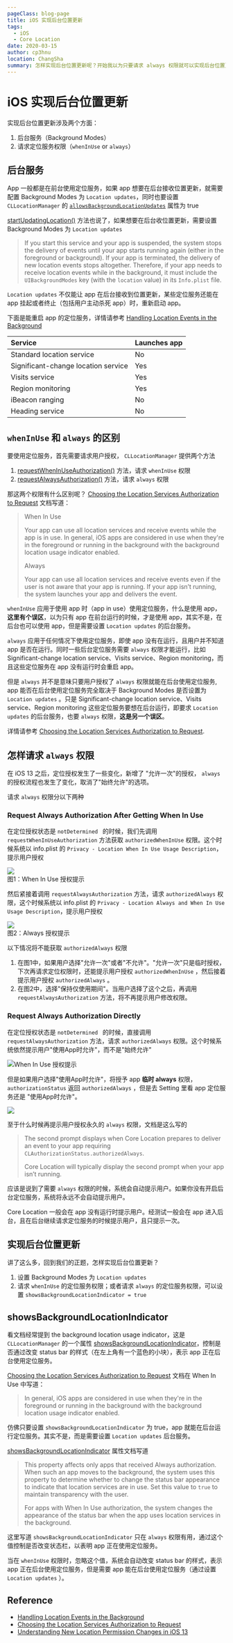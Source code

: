 ```yaml
---
pageClass: blog-page
title: iOS 实现后台位置更新
tags: 
  - iOS
  - Core Location
date: 2020-03-15
author: cp3hnu
location: ChangSha
summary: 怎样实现后台位置更新呢？开始我以为只要请求 always 权限就可以实现后台位置更新了，发现结果并非如此，还需要设置 location updates 的后台模式，那后台模式与定位权限有什么关系呢？whenInUse 和 always 权限又有什么区别呢？我们一起来研究一下
---
```

# iOS 实现后台位置更新

实现后台位置更新涉及两个方面：

1. 后台服务（Background Modes）
2. 请求定位服务权限（`whenInUse` or `always`）

## 后台服务

App 一般都是在前台使用定位服务，如果 app 想要在后台接收位置更新，就需要配置 Background Modes 为 `Location updates`，同时也要设置 `CLLocationManager` 的 [`allowsBackgroundLocationUpdates`](dash-apple-api://load?request_key=ls/documentation/corelocation/cllocationmanager/1620568-allowsbackgroundlocationupdates) 属性为 true

[startUpdatingLocation()](https://developer.apple.com/documentation/corelocation/cllocationmanager/1423750-startupdatinglocation) 方法也说了，如果想要在后台收位置更新，需要设置 Background Modes 为 `Location updates`

> If you start this service and your app is suspended, the system stops the delivery of events until your app starts running again (either in the foreground or background). If your app is terminated, the delivery of new location events stops altogether. Therefore, if your app needs to receive location events while in the background, it must include the `UIBackgroundModes` key (with the `location` value) in its `Info.plist` file.
>

 `Location updates` 不仅能让 app 在后台接收到位置更新，某些定位服务还能在 app 挂起或者终止（包括用户主动杀死 app）时，重新启动 app。

下面是能重启 app 的定位服务，详情请参考 [Handling Location Events in the Background](https://developer.apple.com/documentation/corelocation/getting_the_user_s_location/handling_location_events_in_the_background)

| Service                             | Launches app |
| :---------------------------------- | :----------- |
| Standard location service           | No           |
| Significant-change location service | Yes          |
| Visits service                      | Yes          |
| Region monitoring                   | Yes          |
| iBeacon ranging                     | No           |
| Heading service                     | No           |

## `whenInUse` 和 `always` 的区别

要使用定位服务，首先需要请求用户授权， `CLLocationManager` 提供两个方法

1. [requestWhenInUseAuthorization()](https://developer.apple.com/documentation/corelocation/cllocationmanager/1620562-requestwheninuseauthorization) 方法，请求 `whenInUse` 权限
2. [requestAlwaysAuthorization()](https://developer.apple.com/documentation/corelocation/cllocationmanager/1620551-requestalwaysauthorization) 方法，请求 `always` 权限

那这两个权限有什么区别呢？ [Choosing the Location Services Authorization to Request](https://developer.apple.com/documentation/corelocation/choosing_the_location_services_authorization_to_request) 文档写道：

> When In Use
>
> Your app can use all location services and receive events while the app is in use. In general, iOS apps are considered in use when they're in the foreground or running in the background with the background location usage indicator enabled.
>
> Always
>
> Your app can use all location services and receive events even if the user is not aware that your app is running. If your app isn’t running, the system launches your app and delivers the event.

 `whenInUse` 应用于使用 app 时（app in use）使用定位服务，什么是使用 app，**这里有个误区**，以为只有 app 在前台运行的时候，才是使用 app，其实不是，在后台也可以使用 app，但是需要设置 `Location updates` 的后台服务。

 `always` 应用于任何情况下使用定位服务，即使 app 没有在运行，且用户并不知道 app 是否在运行。同时一些后台定位服务需要 `always` 权限才能运行，比如 Significant-change location service、Visits service、Region monitoring，而且这些定位服务在 app 没有运行时会重启 app。

但是 `always` 并不是意味只要用户授权了 `always` 权限就能在后台使用定位服务, app 能否在后台使用定位服务完全取决于 Background Modes 是否设置为 `Location updates` 。只是 Significant-change location service、Visits service、Region monitoring 这些定位服务要想在后台运行，即要求 `Location updates` 的后台服务，也要  `always`  权限，**这是另一个误区**。

详情请参考 [Choosing the Location Services Authorization to Request](https://developer.apple.com/documentation/corelocation/choosing_the_location_services_authorization_to_request).

## 怎样请求 `always` 权限

在 iOS 13 之后，定位授权发生了一些变化，新增了 "允许一次"的授权， `always` 的授权流程也发生了变化，取消了"始终允许"的选项。

请求 `always` 权限分以下两种

### Request Always Authorization After Getting When In Use

在定位授权状态是  `notDetermined ` 的时候，我们先调用 `requestWhenInUseAuthorization` 方法获取 `authorizedWhenInUse` 权限。这个时候系统以 info.plist 的 `Privacy - Location When In Use Usage Description`，提示用户授权

<div class="image-container-center">
  <img src="./assets/location-permission-1.png">
  <div>图1：When In Use 授权提示</div>
</div>

然后紧接着调用 `requestAlwaysAuthorization` 方法，请求 `authorizedAlways` 权限，这个时候系统以 info.plist 的 `Privacy - Location Always and When In Use Usage Description`，提示用户授权

<div class="image-container-center">
  <img src="./assets/location-permission-2.png">
  <div>图2：Always 授权提示</div>
</div>

以下情况将不能获取 `authorizedAlways` 权限
1. 在图1中，如果用户选择"允许一次"或者"不允许"。"允许一次"只是临时授权，下次再请求定位权限时，还能提示用户授权 `authorizedWhenInUse` ，然后接着提示用户授权 `authorizedAlways` 。
2. 在图2中，选择"保持仅使用期间"。当用户选择了这个之后，再调用`requestAlwaysAuthorization` 方法，将不再提示用户修改权限。

### Request Always Authorization Directly

在定位授权状态是  `notDetermined ` 的时候，直接调用 `requestAlwaysAuthorization` 方法，请求 `authorizedAlways` 权限。这个时候系统依然提示用户"使用App时允许"，而不是"始终允许"

![When In Use 授权提示](./assets/location-permission-1.png)

但是如果用户选择"使用App时允许"，将授予 app **临时 always** 权限，`authorizationStatus` 返回  `authorizedAlways` ，但是去 Setting 里看 app 定位服务还是 "使用App时允许"。

![](./assets/location-permission-3.png)

至于什么时候再提示用户授权永久的 `always` 权限，文档是这么写的

> The second prompt displays when Core Location prepares to deliver an event to your app requiring `CLAuthorizationStatus.authorizedAlways`. 
>
> Core Location will typically display the second prompt when your app isn’t running.
>

应该是说到了需要  `always` 权限的时候，系统会自动提示用户。如果你没有开启后台定位服务，系统将永远不会自动提示用户。

Core Location 一般会在 app 没有运行时提示用户。经测试一般会在 app 进入后台，且在后台继续请求定位服务的时候提示用户，且只提示一次。

## 实现后台位置更新

讲了这么多，回到我们的正题，怎样实现后台位置更新？

1. 设置 Background Modes 为 `Location updates` 
2. 请求 `whenInUse` 的定位服务权限；或者请求 `always` 的定位服务权限，可以设置 `showsBackgroundLocationIndicator = true`

## showsBackgroundLocationIndicator

看文档经常提到 the background location usage indicator，这是  `CLLocationManager` 的一个属性 [showsBackgroundLocationIndicator](https://developer.apple.com/documentation/corelocation/cllocationmanager/2923541-showsbackgroundlocationindicator#)，控制是否通过改变 status bar 的样式（在左上角有一个蓝色的小块），表示 app 正在后台使用定位服务。

[Choosing the Location Services Authorization to Request](https://developer.apple.com/documentation/corelocation/choosing_the_location_services_authorization_to_request) 文档在 When In Use 中写道：

> In general, iOS apps are considered in use when they're in the foreground or running in the background with the background location usage indicator enabled.

仿佛只要设置 ` showsBackgroundLocationIndicator ` 为 true，app 就能在后台运行定位服务。其实不是，而是需要设置  `Location updates` 后台服务。

[showsBackgroundLocationIndicator](https://developer.apple.com/documentation/corelocation/cllocationmanager/2923541-showsbackgroundlocationindicator#) 属性文档写道

> This property affects only apps that received Always authorization. When such an app moves to the background, the system uses this property to determine whether to change the status bar appearance to indicate that location services are in use. Set this value to `true` to maintain transparency with the user.
>
> For apps with When In Use authorization, the system changes the appearance of the status bar when the app uses location services in the background.

这里写道  ` showsBackgroundLocationIndicator ` 只在 `always` 权限有用，通过这个值控制是否改变状态栏，以表明 app 正在使用定位服务。

当在  `whenInUse` 权限时，忽略这个值，系统会自动改变 status bar 的样式，表示 app 正在后台使用定位服务，但是需要 app 能在后台使用定位服务（通过设置  `Location updates` ）。

## Reference

- [Handling Location Events in the Background](https://developer.apple.com/documentation/corelocation/getting_the_user_s_location/handling_location_events_in_the_background)
- [Choosing the Location Services Authorization to Request](https://developer.apple.com/documentation/corelocation/choosing_the_location_services_authorization_to_request)
- [Understanding New Location Permission Changes in iOS 13](https://betterprogramming.pub/understanding-new-location-permission-changes-in-ios-13-6c34dc5f54da)

